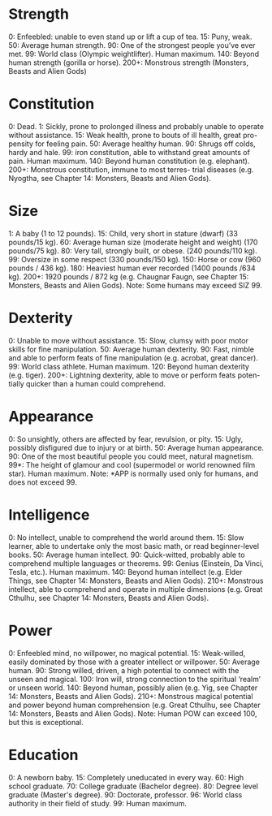 <!-- TITLE: Charactieristics -->
<!-- SUBTITLE: A quick summary of character characteristics -->

# Strength
0: Enfeebled: unable to even stand up or lift a cup of tea.
15: Puny, weak.
50: Average human strength.
90: One of the strongest people you’ve ever met.
99: World class (Olympic weightlifter). Human maximum.
140: Beyond human strength (gorilla or horse).
200+: Monstrous strength (Monsters, Beasts and Alien Gods)
# Constitution
0: Dead.
1: Sickly, prone to prolonged illness and probably unable
to operate without assistance.
15: Weak health, prone to bouts of ill health, great pro-
pensity for feeling pain.
50: Average healthy human.
90: Shrugs off colds, hardy and hale.
99: iron constitution, able to withstand great amounts of
pain. Human maximum.
140: Beyond human constitution (e.g. elephant).
200+: Monstrous constitution, immune to most terres-
trial diseases (e.g. Nyogtha, see Chapter 14: Monsters,
Beasts and Alien Gods).
# Size
1: A baby (1 to 12 pounds).
15: Child, very short in stature (dwarf) (33 pounds/15 kg).
60: Average human size (moderate height and weight)
(170 pounds/75 kg).
80: Very tall, strongly built, or obese. (240 pounds/110 kg).
99: Oversize in some respect (330 pounds/150 kg).
150: Horse or cow (960 pounds / 436 kg).
180: Heaviest human ever recorded (1400 pounds /634 kg).
200+: 1920 pounds / 872 kg (e.g. Chaugnar Faugn, see
Chapter 15: Monsters, Beasts and Alien Gods).
Note: Some humans may exceed SIZ 99.
# Dexterity
0: Unable to move without assistance.
15: Slow, clumsy with poor motor skills for fine manipulation.
50: Average human dexterity.
90: Fast, nimble and able to perform feats of fine manipulation
(e.g. acrobat, great dancer).
99: World class athlete. Human maximum.
120: Beyond human dexterity (e.g. tiger).
200+: Lightning dexterity, able to move or perform feats poten-
tially quicker than a human could comprehend.
# Appearance
0: So unsightly, others are affected by fear, revulsion, or pity.
15: Ugly, possibly disfigured due to injury or at birth.
50: Average human appearance.
90: One of the most beautiful people you could meet, natural
magnetism.
99*: The height of glamour and cool (supermodel or world
renowned film star). Human maximum.
Note: *APP is normally used only for humans, and does not
exceed 99.
# Intelligence
0: No intellect, unable to comprehend the world around them.
15: Slow learner, able to undertake only the most basic
math, or read beginner-level books.
50: Average human intellect.
90: Quick-witted, probably able to comprehend multiple
languages or theorems.
99: Genius (Einstein, Da Vinci, Tesla, etc.). Human maximum.
140: Beyond human intellect (e.g. Elder Things, see
Chapter 14: Monsters, Beasts and Alien Gods).
210+: Monstrous intellect, able to comprehend and
operate in multiple dimensions (e.g. Great Cthulhu, see
Chapter 14: Monsters, Beasts and Alien Gods).
# Power
0: Enfeebled mind, no willpower, no magical potential.
15: Weak-willed, easily dominated by those with a greater
intellect or willpower.
50: Average human.
90: Strong willed, driven, a high potential to connect with
the unseen and magical.
100: Iron will, strong connection to the spiritual ‘realm’ or
unseen world.
140: Beyond human, possibly alien (e.g. Yig, see Chapter
14: Monsters, Beasts and Alien Gods).
210+: Monstrous magical potential and power beyond
human comprehension (e.g. Great Cthulhu, see Chapter
14: Monsters, Beasts and Alien Gods).
Note: Human POW can exceed 100, but this is exceptional.
# Education
0: A newborn baby.
15: Completely uneducated in every way.
60: High school graduate.
70: College graduate (Bachelor degree).
80: Degree level graduate (Master's degree).
90: Doctorate, professor.
96: World class authority in their field of study.
99: Human maximum.
